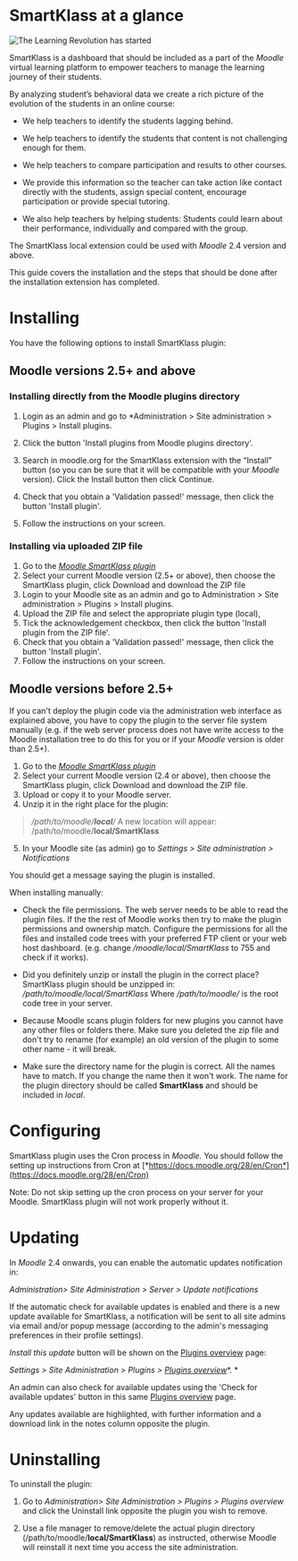 SmartKlass at a glance
======================

![The Learning Revolution has started](http://www.klassdata.com/wp-content/uploads/2014/10/klass-learning-analytics.png "The Learning Revolution has started")


SmartKlass is a dashboard that should be included as a part of the
*Moodle* virtual learning platform to empower teachers to manage the
learning journey of their students.

By analyzing student’s behavioral data we create a rich picture of the
evolution of the students in an online course:

-   We help teachers to identify the students lagging behind.

-   We help teachers to identify the students that content is not
    challenging enough for them.

-   We help teachers to compare participation and results to other
    courses.

-   We provide this information so the teacher can take action like
    contact directly with the students, assign special content,
    encourage participation or provide special tutoring.

-   We also help teachers by helping students: Students could learn
    about their performance, individually and compared with the group.

The SmartKlass local extension could be used with *Moodle* 2.4 version
and above.

This guide covers the installation and the steps that should be done
after the installation extension has completed.

Installing
==========

You have the following options to install SmartKlass plugin:

Moodle versions 2.5+ and above
------------------------------

### Installing directly from the Moodle plugins directory


1.  Login as an admin and go to *Administration \> Site administration \> Plugins \> Install plugins.

2.  Click the button 'Install plugins from Moodle plugins directory'.

3.  Search in moodle.org for the SmartKlass extension with the “Install”
    button (so you can be sure that it will be compatible with your
    *Moodle* version). Click the Install button then click Continue.

4.  Check that you obtain a 'Validation passed!' message, then click the
    button 'Install plugin'.

5.  Follow the instructions on your screen.

### Installing via uploaded ZIP file

1.  Go to the [*Moodle SmartKlass plugin*](https://moodle.org/plugins/edit.php?plugin=local_smart_klass)
2.  Select your current Moodle version (2.5+ or above), then choose the
    SmartKlass plugin, click Download and download the ZIP file
3.  Login to your Moodle site as an admin and go to Administration \> Site administration \> Plugins \> Install plugins.
4.  Upload the ZIP file and select the appropriate plugin type (local),
5.  Tick the acknowledgement checkbox, then click the button 'Install
    plugin from the ZIP file'.
6.  Check that you obtain a 'Validation passed!' message, then click the
    button 'Install plugin'.
7.  Follow the instructions on your screen.

Moodle versions before 2.5+
---------------------------

If you can't deploy the plugin code via the administration web interface
as explained above, you have to copy the plugin to the server file
system manually (e.g. if the web server process does not have write
access to the Moodle installation tree to do this for you or if your
*Moodle* version is older than 2.5+).

1.  Go to the [*Moodle SmartKlass plugin*](https://moodle.org/plugins/edit.php?plugin=local_smart_klass)
2.  Select your current Moodle version (2.4 or above), then choose the
    SmartKlass plugin, click Download and download the ZIP file.
3.  Upload or copy it to your Moodle server.
4.  Unzip it in the right place for the plugin:

> */path/to/moodle/**local**/*
> A new location will appear: /path/to/moodle/**local/SmartKlass**

5.  In your Moodle site (as admin) go to *Settings \> Site administration \> Notifications*

You should get a message saying the plugin is installed.

When installing manually:

-   Check the file permissions. The web server needs to be able to read
    the plugin files. If the the rest of Moodle works then try to make
    the plugin permissions and ownership match. 
    Configure the permissions for all the files and installed code trees
    with your preferred FTP client or your web host dashboard. (e.g. change
    */moodle/local/SmartKlass* to 755 and check if it works).

-   Did you definitely unzip or install the plugin in the correct place?
    SmartKlass plugin should be unzipped in: */path/to/moodle/local/SmartKlass*
    Where */path/to/moodle/* is the root code tree in your server.

-   Because Moodle scans plugin folders for new plugins you cannot have
    any other files or folders there. Make sure you deleted the zip file
    and don't try to rename (for example) an old version of the plugin
    to some other name - it will break.

-   Make sure the directory name for the plugin is correct. All the
    names have to match. If you change the name then it won't work.
    The name for the plugin directory should be called **SmartKlass** and
    should be included in *local*.

Configuring
===========

SmartKlass plugin uses the Cron process in *Moodle.* You should follow
the setting up instructions from Cron at
[*https://docs.moodle.org/28/en/Cron*](https://docs.moodle.org/28/en/Cron)

Note: Do not skip setting up the cron process on your server for your
Moodle. SmartKlass plugin will not work properly without it.

Updating
========

In *Moodle* 2.4 onwards, you can enable the automatic updates
notification in:

*Administration\> Site Administration \> Server \> Update notifications*

If the automatic check for available updates is enabled and there is a
new update available for SmartKlass, a notification will be sent to all
site admins via email and/or popup message (according to the admin's
messaging preferences in their profile settings).

*Install this update* button will be shown on the [Plugins
overview](https://docs.moodle.org/28/en/Plugins_overview) page:

*Settings \> Site Administration \> Plugins \>* [*Plugins
overview*](https://docs.moodle.org/28/en/Installing_plugins)*. *

An admin can also check for available updates using the 'Check for
available updates' button in this same [Plugins
overview](https://docs.moodle.org/28/en/Plugins_overview) page.

Any updates available are highlighted, with further information and a
download link in the notes column opposite the plugin.

Uninstalling
============

To uninstall the plugin:

1.  Go to *Administration\> Site Administration \> Plugins \> Plugins* *overview*
    and click the Uninstall link opposite the plugin you wish to remove.

2.  Use a file manager to remove/delete the actual plugin directory
    (/path/to/moodle/**local/SmartKlass**) as instructed, otherwise
    Moodle will reinstall it next time you access the site
    administration.